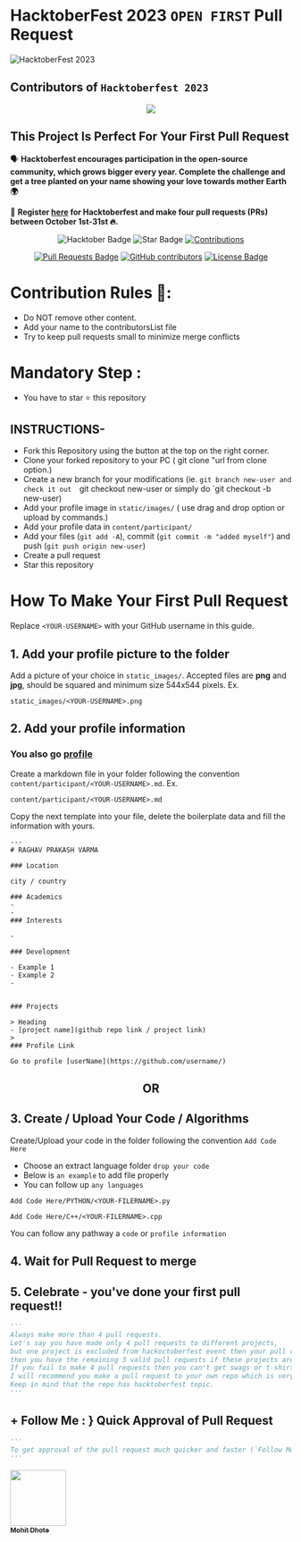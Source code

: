 # HacktoberFest 2023 `OPEN FIRST` Pull Request
![HacktoberFest 2023](https://github.com/mohit-dhote/Code-Library/raw/main/.github/logo.png)


## Contributors of `Hacktoberfest 2023`

<div align="center">

<a href="https://github.com/mohit-dhote/Code-Library/graphs/contributors">
  <img src="https://contrib.rocks/image?repo=mohit-dhote/Code-Library" />
</a>
  
  </div>

## This Project Is Perfect For Your First Pull Request

🗣 **Hacktoberfest encourages participation in the open-source community, which grows bigger every year. Complete the challenge and get a tree planted on your name showing your love towards mother Earth 🌍**

📢 **Register [here](https://hacktoberfest.digitalocean.com) for Hacktoberfest and make four pull requests (PRs) between October 1st-31st 🔥.**

<div align="center">

<img src="https://img.shields.io/badge/hacktoberfest-2023-blueviolet" alt="Hacktober Badge"/>
 <img src="https://img.shields.io/static/v1?label=%F0%9F%8C%9F&message=If%20Useful&style=style=flat&color=BC4E99" alt="Star Badge"/>
 <a href="https://github.com/mohit-dhote" ><img src="https://img.shields.io/badge/Contributions-welcome-violet.svg?style=flat&logo=git" alt="Contributions" /></a>

<a href="https://github.com/mohit-dhote/Code-Library/pulls"><img src="https://img.shields.io/github/issues-pr/mohit-dhote/Code-Library" alt="Pull Requests Badge"/></a>
<a href="https://github.com/mohit-dhote/Code-Library/graphs/contributors"><img alt="GitHub contributors" src="https://img.shields.io/github/contributors/mohit-dhote/Code-Library?color=2b9348"></a>
<a href="https://github.com/mohit-dhote/Code-Library/blob/master/LICENSE"><img src="https://img.shields.io/github/license/mohit-dhote/Code-Library?color=2b9348" alt="License Badge"/></a>

</div>

# Contribution Rules 📌:
- Do NOT remove other content.
- Add your name to the contributorsList file
- Try to keep pull requests small to minimize merge conflicts

# Mandatory Step :
- You have to star ⭐ this repository


## INSTRUCTIONS-

- Fork this Repository using the button at the top on the right corner.
- Clone your forked repository to your PC ( git clone "url from clone option.)
- Create a new branch for your modifications (ie. `git branch new-user and check it out  `git checkout new-user or simply do `git checkout -b new-user)
- Add your profile image in `static/images/` ( use drag and drop option or upload by commands.)
- Add your profile data in `content/participant/`
- Add your files (`git add -A`), commit (`git commit -m "added myself"`) and push (`git push origin new-user`)
- Create a pull request
- Star this repository

# How To Make Your First Pull Request

Replace `<YOUR-USERNAME>` with your GitHub username in this guide.

## 1. Add your profile picture to the folder

Add a picture of your choice in `static_images/`. Accepted files are **png** and **jpg**, should be squared and minimum size 544x544 pixels. Ex.

```
static_images/<YOUR-USERNAME>.png
```


## 2. Add your profile information
### You also go [profile](https://github.com/ossamamehmood/Hacktoberfest2023/tree/main/profile)


Create a markdown file in your folder following the convention `content/participant/<YOUR-USERNAME>.md`. Ex.

```
content/participant/<YOUR-USERNAME>.md
```

Copy the next template into your file, delete the boilerplate data and fill the information with yours.

```
---
# RAGHAV PRAKASH VARMA

### Location

city / country

### Academics
-
-
### Interests

-

### Development

- Example 1
- Example 2
-

 
### Projects

> Heading 
- [project name](github repo link / project link)
>
### Profile Link

Go to profile [userName](https://github.com/username/)

```

<div align="center">
<h2> OR </h2>
</div>

## 3. Create / Upload Your Code / Algorithms

Create/Upload your code in the folder following the convention `Add Code Here`
- Choose an extract language folder `drop your code`
- Below is `an example` to add file properly
- You can follow up `any languages`
```
Add Code Here/PYTHON/<YOUR-FILERNAME>.py
```
```
Add Code Here/C++/<YOUR-FILERNAME>.cpp
```
You can follow any pathway a `code` or `profile information`

## 4. Wait for Pull Request to merge

## 5. Celebrate - you've done your first pull request!!

```py
'''
Always make more than 4 pull requests.
Let's say you have made only 4 pull requests to different projects,
but one project is excluded from hackoctoberfest event then your pull request will not be counted and 
then you have the remaining 3 valid pull requests if these projects are not excluded.
If you fail to make 4 pull requests then you can't get swags or t-shirts.
I will recommend you make a pull request to your own repo which is very very safe for you.
Keep in mind that the repo has hacktoberfest topic.
'''
```

## + Follow Me : } Quick Approval of Pull Request

```py
'''
To get approval of the pull request much quicker and faster (`Follow Me`)🚀
'''
```

<tr><td align="center"><a href="https://github.com/mohit-dhote"><kbd><img src="https://avatars3.githubusercontent.com/mohit-dhote?size=100" width="100px;" alt=""/></kbd><br /><sub><b>Mohit Dhote</b></sub></a><br /></td>

</tr>
